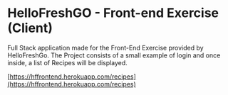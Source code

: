 # HelloFreshGO - Front-end Exercise (Client)

Full Stack application made for the Front-End Exercise provided by HelloFreshGo. The Project consists of a small example of login and once inside, a list of Recipes will be displayed.

[https://hffrontend.herokuapp.com/recipes](https://hffrontend.herokuapp.com/recipes)
